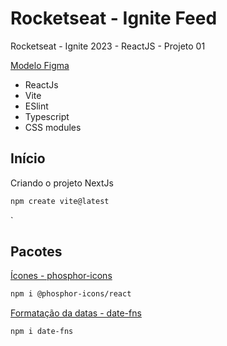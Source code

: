 # Rocketseat - Ignite Feed

Rocketseat - Ignite 2023 - ReactJS - Projeto 01

[Modelo Figma](https://www.figma.com/community/file/1113573231685349036)

- ReactJs
- Vite
- ESlint
- Typescript
- CSS modules

## Início

Criando o projeto NextJs

```bash
npm create vite@latest
```
`

## Pacotes

[Ícones - phosphor-icons](https://github.com/phosphor-icons/react)

```bash
npm i @phosphor-icons/react
```

[Formatação da datas - date-fns](https://date-fns.org/)

```bash
npm i date-fns
```
